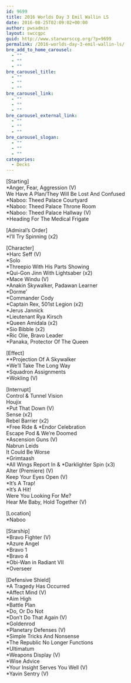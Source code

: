 ```yaml
---
id: 9699
title: 2016 Worlds Day 3 Emil Wallin LS
date: 2016-08-25T02:09:02+00:00
author: pwsadmin
layout: swccgpc
guid: http://www.starwarsccg.org/?p=9699
permalink: /2016-worlds-day-3-emil-wallin-ls/
bre_add_to_home_carousel:
  - ""
  - ""
  - ""
bre_carousel_title:
  - ""
  - ""
  - ""
bre_carousel_link:
  - ""
  - ""
  - ""
bre_carousel_external_link:
  - ""
  - ""
  - ""
bre_carousel_slogan:
  - ""
  - ""
  - ""
categories:
  - Decks
---
```

[Starting]  
*Anger, Fear, Aggression (V)  
We Have A Plan/They Will Be Lost And Confused  
*Naboo: Theed Palace Courtyard  
*Naboo: Theed Palace Throne Room  
*Naboo: Theed Palace Hallway (V)  
*Heading For The Medical Frigate

[Admiral&#8217;s Order]  
*I&#8217;ll Try Spinning (x2)

[Character]  
*Harc Seff (V)  
*Solo  
*Threepio With His Parts Showing  
*Qui-Gon Jinn With Lightsaber (x2)  
*Mace Windu (V)  
*Anakin Skywalker, Padawan Learner  
*Dorme&#8217;  
*Commander Cody  
*Captain Rex, 501st Legion (x2)  
*Jerus Jannick  
*Lieutenant Rya Kirsch  
*Queen Amidala (x2)  
*Sio Bibble (x2)  
*Ric Olie, Bravo Leader  
*Panaka, Protector Of The Queen

[Effect]  
**Projection Of A Skywalker  
*We&#8217;ll Take The Long Way  
*Squadron Assignments  
*Wokling (V)

[Interrupt]  
Control & Tunnel Vision  
Houjix  
*Put That Down (V)  
Sense (x2)  
Rebel Barrier (x2)  
\*Free Ride & \*Endor Celebration  
Escape Pod & We&#8217;re Doomed  
*Ascension Guns (V)  
Nabrun Leids  
It Could Be Worse  
*Grimtaash  
\*All Wings Report In & \*Darklighter Spin (x3)  
Alter (Premiere) (V)  
Keep Your Eyes Open (V)  
*It&#8217;s A Trap!  
*It&#8217;s A Hit!  
Were You Looking For Me?  
Hear Me Baby, Hold Together (V)

[Location]  
*Naboo

[Starship]  
*Bravo Fighter (V)  
*Azure Angel  
*Bravo 1  
*Bravo 4  
*Obi-Wan in Radiant VII  
*Overseer

[Defensive Shield]  
*A Tragedy Has Occurred  
*Affect Mind (V)  
*Aim High  
*Battle Plan  
*Do, Or Do Not  
*Don&#8217;t Do That Again (V)  
*Goldenrod  
*Planetary Defenses (V)  
*Simple Tricks And Nonsense  
*The Republic No Longer Functions  
*Ultimatum  
*Weapons Display (V)  
*Wise Advice  
*Your Insight Serves You Well (V)  
*Yavin Sentry (V)